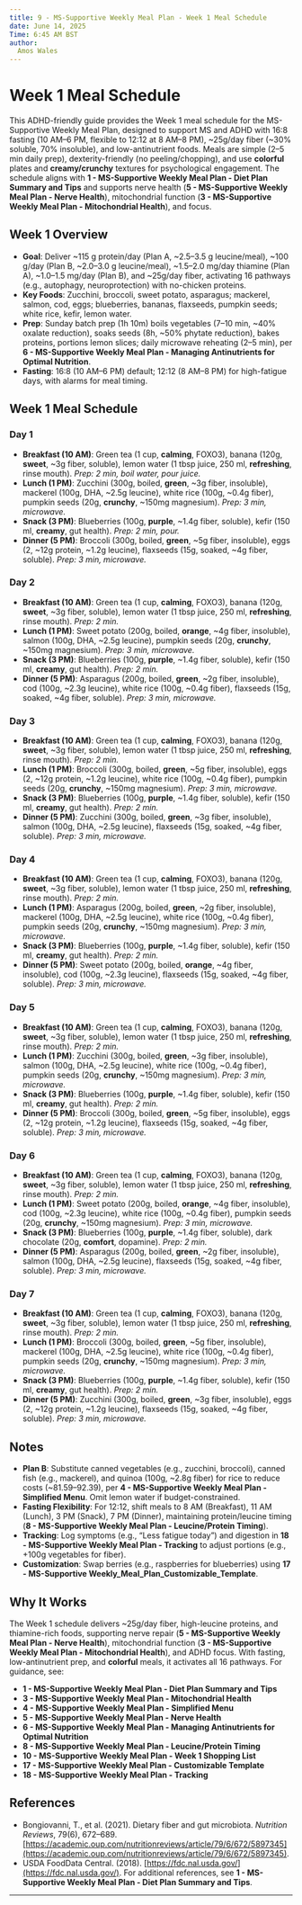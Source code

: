 ```yaml
---
title: 9 - MS-Supportive Weekly Meal Plan - Week 1 Meal Schedule
date: June 14, 2025
Time: 6:45 AM BST
author:
  Amos Wales
---
```


# Week 1 Meal Schedule

This ADHD-friendly guide provides the Week 1 meal schedule for the MS-Supportive Weekly Meal Plan, designed to support MS and ADHD with 16:8 fasting (10 AM–6 PM, flexible to 12:12 at 8 AM–8 PM), ~25g/day fiber (~30% soluble, 70% insoluble), and low-antinutrient foods. Meals are simple (2–5 min daily prep), dexterity-friendly (no peeling/chopping), and use **colorful** plates and **creamy/crunchy** textures for psychological engagement. The schedule aligns with **1 - MS-Supportive Weekly Meal Plan - Diet Plan Summary and Tips** and supports nerve health (**5 - MS-Supportive Weekly Meal Plan - Nerve Health**), mitochondrial function (**3 - MS-Supportive Weekly Meal Plan - Mitochondrial Health**), and focus.

## Week 1 Overview

- **Goal**: Deliver ~115 g protein/day (Plan A, ~2.5–3.5 g leucine/meal), ~100 g/day (Plan B, ~2.0–3.0 g leucine/meal), ~1.5–2.0 mg/day thiamine (Plan A), ~1.0–1.5 mg/day (Plan B), and ~25g/day fiber, activating 16 pathways (e.g., autophagy, neuroprotection) with no-chicken proteins.
- **Key Foods**: Zucchini, broccoli, sweet potato, asparagus; mackerel, salmon, cod, eggs; blueberries, bananas, flaxseeds, pumpkin seeds; white rice, kefir, lemon water.
- **Prep**: Sunday batch prep (1h 10m) boils vegetables (7–10 min, ~40% oxalate reduction), soaks seeds (8h, ~50% phytate reduction), bakes proteins, portions lemon slices; daily microwave reheating (2–5 min), per **6 - MS-Supportive Weekly Meal Plan - Managing Antinutrients for Optimal Nutrition**.
- **Fasting**: 16:8 (10 AM–6 PM) default; 12:12 (8 AM–8 PM) for high-fatigue days, with alarms for meal timing.

## Week 1 Meal Schedule

### Day 1
- **Breakfast (10 AM)**: Green tea (1 cup, **calming**, FOXO3), banana (120g, **sweet**, ~3g fiber, soluble), lemon water (1 tbsp juice, 250 ml, **refreshing**, rinse mouth). *Prep: 2 min, boil water, pour juice.*
- **Lunch (1 PM)**: Zucchini (300g, boiled, **green**, ~3g fiber, insoluble), mackerel (100g, DHA, ~2.5g leucine), white rice (100g, ~0.4g fiber), pumpkin seeds (20g, **crunchy**, ~150mg magnesium). *Prep: 3 min, microwave.*
- **Snack (3 PM)**: Blueberries (100g, **purple**, ~1.4g fiber, soluble), kefir (150 ml, **creamy**, gut health). *Prep: 2 min, pour.*
- **Dinner (5 PM)**: Broccoli (300g, boiled, **green**, ~5g fiber, insoluble), eggs (2, ~12g protein, ~1.2g leucine), flaxseeds (15g, soaked, ~4g fiber, soluble). *Prep: 3 min, microwave.*

### Day 2
- **Breakfast (10 AM)**: Green tea (1 cup, **calming**, FOXO3), banana (120g, **sweet**, ~3g fiber, soluble), lemon water (1 tbsp juice, 250 ml, **refreshing**, rinse mouth). *Prep: 2 min.*
- **Lunch (1 PM)**: Sweet potato (200g, boiled, **orange**, ~4g fiber, insoluble), salmon (100g, DHA, ~2.5g leucine), pumpkin seeds (20g, **crunchy**, ~150mg magnesium). *Prep: 3 min, microwave.*
- **Snack (3 PM)**: Blueberries (100g, **purple**, ~1.4g fiber, soluble), kefir (150 ml, **creamy**, gut health). *Prep: 2 min.*
- **Dinner (5 PM)**: Asparagus (200g, boiled, **green**, ~2g fiber, insoluble), cod (100g, ~2.3g leucine), white rice (100g, ~0.4g fiber), flaxseeds (15g, soaked, ~4g fiber, soluble). *Prep: 3 min, microwave.*

### Day 3
- **Breakfast (10 AM)**: Green tea (1 cup, **calming**, FOXO3), banana (120g, **sweet**, ~3g fiber, soluble), lemon water (1 tbsp juice, 250 ml, **refreshing**, rinse mouth). *Prep: 2 min.*
- **Lunch (1 PM)**: Broccoli (300g, boiled, **green**, ~5g fiber, insoluble), eggs (2, ~12g protein, ~1.2g leucine), white rice (100g, ~0.4g fiber), pumpkin seeds (20g, **crunchy**, ~150mg magnesium). *Prep: 3 min, microwave.*
- **Snack (3 PM)**: Blueberries (100g, **purple**, ~1.4g fiber, soluble), kefir (150 ml, **creamy**, gut health). *Prep: 2 min.*
- **Dinner (5 PM)**: Zucchini (300g, boiled, **green**, ~3g fiber, insoluble), salmon (100g, DHA, ~2.5g leucine), flaxseeds (15g, soaked, ~4g fiber, soluble). *Prep: 3 min, microwave.*

### Day 4
- **Breakfast (10 AM)**: Green tea (1 cup, **calming**, FOXO3), banana (120g, **sweet**, ~3g fiber, soluble), lemon water (1 tbsp juice, 250 ml, **refreshing**, rinse mouth). *Prep: 2 min.*
- **Lunch (1 PM)**: Asparagus (200g, boiled, **green**, ~2g fiber, insoluble), mackerel (100g, DHA, ~2.5g leucine), white rice (100g, ~0.4g fiber), pumpkin seeds (20g, **crunchy**, ~150mg magnesium). *Prep: 3 min, microwave.*
- **Snack (3 PM)**: Blueberries (100g, **purple**, ~1.4g fiber, soluble), kefir (150 ml, **creamy**, gut health). *Prep: 2 min.*
- **Dinner (5 PM)**: Sweet potato (200g, boiled, **orange**, ~4g fiber, insoluble), cod (100g, ~2.3g leucine), flaxseeds (15g, soaked, ~4g fiber, soluble). *Prep: 3 min, microwave.*

### Day 5
- **Breakfast (10 AM)**: Green tea (1 cup, **calming**, FOXO3), banana (120g, **sweet**, ~3g fiber, soluble), lemon water (1 tbsp juice, 250 ml, **refreshing**, rinse mouth). *Prep: 2 min.*
- **Lunch (1 PM)**: Zucchini (300g, boiled, **green**, ~3g fiber, insoluble), salmon (100g, DHA, ~2.5g leucine), white rice (100g, ~0.4g fiber), pumpkin seeds (20g, **crunchy**, ~150mg magnesium). *Prep: 3 min, microwave.*
- **Snack (3 PM)**: Blueberries (100g, **purple**, ~1.4g fiber, soluble), kefir (150 ml, **creamy**, gut health). *Prep: 2 min.*
- **Dinner (5 PM)**: Broccoli (300g, boiled, **green**, ~5g fiber, insoluble), eggs (2, ~12g protein, ~1.2g leucine), flaxseeds (15g, soaked, ~4g fiber, soluble). *Prep: 3 min, microwave.*

### Day 6
- **Breakfast (10 AM)**: Green tea (1 cup, **calming**, FOXO3), banana (120g, **sweet**, ~3g fiber, soluble), lemon water (1 tbsp juice, 250 ml, **refreshing**, rinse mouth). *Prep: 2 min.*
- **Lunch (1 PM)**: Sweet potato (200g, boiled, **orange**, ~4g fiber, insoluble), cod (100g, ~2.3g leucine), white rice (100g, ~0.4g fiber), pumpkin seeds (20g, **crunchy**, ~150mg magnesium). *Prep: 3 min, microwave.*
- **Snack (3 PM)**: Blueberries (100g, **purple**, ~1.4g fiber, soluble), dark chocolate (20g, **comfort**, dopamine). *Prep: 2 min.*
- **Dinner (5 PM)**: Asparagus (200g, boiled, **green**, ~2g fiber, insoluble), salmon (100g, DHA, ~2.5g leucine), flaxseeds (15g, soaked, ~4g fiber, soluble). *Prep: 3 min, microwave.*

### Day 7
- **Breakfast (10 AM)**: Green tea (1 cup, **calming**, FOXO3), banana (120g, **sweet**, ~3g fiber, soluble), lemon water (1 tbsp juice, 250 ml, **refreshing**, rinse mouth). *Prep: 2 min.*
- **Lunch (1 PM)**: Broccoli (300g, boiled, **green**, ~5g fiber, insoluble), mackerel (100g, DHA, ~2.5g leucine), white rice (100g, ~0.4g fiber), pumpkin seeds (20g, **crunchy**, ~150mg magnesium). *Prep: 3 min, microwave.*
- **Snack (3 PM)**: Blueberries (100g, **purple**, ~1.4g fiber, soluble), kefir (150 ml, **creamy**, gut health). *Prep: 2 min.*
- **Dinner (5 PM)**: Zucchini (300g, boiled, **green**, ~3g fiber, insoluble), eggs (2, ~12g protein, ~1.2g leucine), flaxseeds (15g, soaked, ~4g fiber, soluble). *Prep: 3 min, microwave.*

## Notes
- **Plan B**: Substitute canned vegetables (e.g., zucchini, broccoli), canned fish (e.g., mackerel), and quinoa (100g, ~2.8g fiber) for rice to reduce costs (~$81.59–$92.39), per **4 - MS-Supportive Weekly Meal Plan - Simplified Menu**. Omit lemon water if budget-constrained.
- **Fasting Flexibility**: For 12:12, shift meals to 8 AM (Breakfast), 11 AM (Lunch), 3 PM (Snack), 7 PM (Dinner), maintaining protein/leucine timing (**8 - MS-Supportive Weekly Meal Plan - Leucine/Protein Timing**).
- **Tracking**: Log symptoms (e.g., “Less fatigue today”) and digestion in **18 - MS-Supportive Weekly Meal Plan - Tracking** to adjust portions (e.g., +100g vegetables for fiber).
- **Customization**: Swap berries (e.g., raspberries for blueberries) using **17 - MS-Supportive Weekly_Meal_Plan_Customizable_Template**.

## Why It Works

The Week 1 schedule delivers ~25g/day fiber, high-leucine proteins, and thiamine-rich foods, supporting nerve repair (**5 - MS-Supportive Weekly Meal Plan - Nerve Health**), mitochondrial function (**3 - MS-Supportive Weekly Meal Plan - Mitochondrial Health**), and ADHD focus. With fasting, low-antinutrient prep, and **colorful** meals, it activates all 16 pathways. For guidance, see:
- **1 - MS-Supportive Weekly Meal Plan - Diet Plan Summary and Tips**
- **3 - MS-Supportive Weekly Meal Plan - Mitochondrial Health**
- **4 - MS-Supportive Weekly Meal Plan - Simplified Menu**
- **5 - MS-Supportive Weekly Meal Plan - Nerve Health**
- **6 - MS-Supportive Weekly Meal Plan - Managing Antinutrients for Optimal Nutrition**
- **8 - MS-Supportive Weekly Meal Plan - Leucine/Protein Timing**
- **10 - MS-Supportive Weekly Meal Plan - Week 1 Shopping List**
- **17 - MS-Supportive Weekly Meal Plan - Customizable Template**
- **18 - MS-Supportive Weekly Meal Plan - Tracking**

## References

- Bongiovanni, T., et al. (2021). Dietary fiber and gut microbiota. *Nutrition Reviews*, 79(6), 672–689. [https://academic.oup.com/nutritionreviews/article/79/6/672/5897345](https://academic.oup.com/nutritionreviews/article/79/6/672/5897345).
- USDA FoodData Central. (2018). [https://fdc.nal.usda.gov/](https://fdc.nal.usda.gov/).
For additional references, see **1 - MS-Supportive Weekly Meal Plan - Diet Plan Summary and Tips**.

---